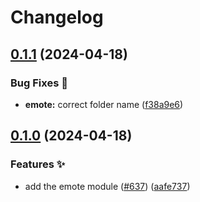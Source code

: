 # Changelog

## [0.1.1](https://github.com/hbstack/docs/compare/modules/emote/v0.1.0...modules/emote/v0.1.1) (2024-04-18)


### Bug Fixes 🐞

* **emote:** correct folder name ([f38a9e6](https://github.com/hbstack/docs/commit/f38a9e6ac05aeb2582378fe456524dded5e8b1f7))

## [0.1.0](https://github.com/hbstack/docs/compare/modules/emote-v0.0.1...modules/emote/v0.1.0) (2024-04-18)


### Features ✨

* add the emote module ([#637](https://github.com/hbstack/docs/issues/637)) ([aafe737](https://github.com/hbstack/docs/commit/aafe7370f493115f3ca5b38fa415a5510418d012))
